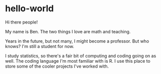 # hello-world
Hi there people! 

My name is Ben. The two things I love are math and teaching.

Years in the future, but not many, I might become a professor. But who knows? I'm still a student for now. 

I study statistics, so there's a fair bit of computing and coding going on as well. The coding language I'm most familiar with is R. I use this place to store some of the cooler projects I've worked with.

